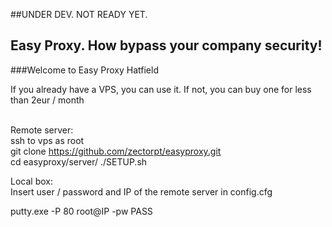 ##UNDER DEV. NOT READY YET.

## Easy Proxy. How bypass your company security!
###Welcome to Easy Proxy Hatfield

If you already have a VPS, you can use it. If not, you can buy one for less than 2eur / month <br><br>

Remote server:<br>
ssh to vps as root<br>
git clone https://github.com/zectorpt/easyproxy.git<br>
cd easyproxy/server/
./SETUP.sh<br>

Local box:<br>
Insert user / password and IP of the remote server in config.cfg<br>

putty.exe -P 80 root@IP -pw PASS

